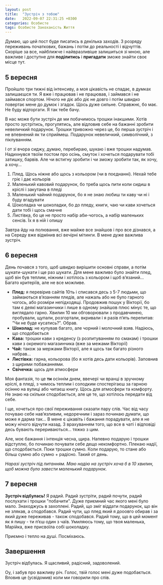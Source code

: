 ```yaml
---
layout: post
title:  "Зустріч з тобою"
date:   2022-09-07 22:31:25 +0300
categories: Особисте
tags: Особисте Закоханість Життя
---
```


Думаю, що цей пост буде писатись в декілька заходів. З розряду переживань початкових, бажань і потім до реальності і відчуттів. Скоріше за все, найближче і найвразливіше залишиться зі мною, але важливе і доступне для **поділитись** і **пригадати** зможе знайти своє місце тут.

## 5 вересня

Пройшло три тижні від інтенсиву, а моя цікавість не спадає, в думках залишаєшся ти. Я вже і працював і не працював, і займався і не займався спортом. Нічого не діє або діє не довго і потім швидко повертає мене до думок і згадок. Щось дуже сильне. Справжнє, бо має. Не буду відторгати. Я так тебе бачу.

В нас може бути зустріч де ми побачимось трошки інакшими. Хотів просто зустрітись, прогулятись, але відловив себе на бажанні зробити невеличкий подарунок. Трошки тривожно через це, бо перша зустріч і не впевнений як ти сприймеш. Подарунок невеличкий, символічний, з піклуванням.

І от зі вчора сиджу, думаю, перебираю, шукаю і вже трошки надумав. Надихнувся твоїм постом про осінь, смуток і хочеться подарувати тобі затишку, барвів. Але чи встигну зробити і чи зможу зробити так, як хочу, а хочу...

1. Плед. Щось ніжне або щось з кольором (чи в поєднанні). Нехай тебе гріє і дає кольорів
1. Маленький кавовий подарунок, бо треба щось пити коли сидиш в кріслі і закутана в пледі
1. Маленький чайний подарунок, бо я не знаю любиш ти каву чи ні і буду вгадувати
1. Шоколадка чи шоколадки, бо до пледу, книги, чаю чи кави хочеться дати тобі і щось смачне
1. Листівка, бо це не просто набір аби-чогось, а набір маленьких сенсів. Їх я в ній і опишу

Завтра йду на полювання, вже майже все знайшов і про все дізнався, а на Середу вже відмінив всі вечірні мітинги. В мене дуже важлива зустріч.

## 6 вересня

День почався з того, щоб швидко вирішити основні справи, а потім шукати-шукати і ще раз шукати. Для мене важливо було знайти плед, щоб він був теплим, ніжним і хотілось з кольором і щоб вʼязаний... Багато критеріїв, але не все можливе.

- **Плед:** я перевірив сайтів 10ть і списався десь з 5-7 людьми, що займаються вʼязанням пледів, але нажаль або не було гарного чогось, або розміри непідходящі. Продовжив пошук у Вікторії, бо там є деякі магазинчики і лише в одному знайшов плюс мінус те, що виглядало гарно. Хвилин 10 ми обговорювали з продавчинею, пробували, щупали, розгортали, вкривали і я разів пʼять перепитав: "Чи не буде кусатись?". Обрав. 
- **Шоколад:** не купував багато, але чорний і молочний взяв. Надіюсь, що сподобається
- **Кава:** трошки кави з креденсу (з розпитуванням по смакам) і трошки кави з окремого магазинчика (вже за межами Вікторії)
- **Чай:** також за мержами Вікторії, але я щось так багато різного набрав...
- **Листівка:** гарна, кольорова (бо я хотів десь дати кольорів). Заповнив з щирими побажаннями.
- **Свічечка:** щось для атмосфери

Моя фантазія, то це **ти** осіннім днем, ввечері чи вранці в зручному кріслі, в пледі, з чимось теплим і солодким спостерігаєш за гарною осінню на вулиці або читаєш книгу. Щось для атмосфери та комфорту. Не знаю на скільки сподобається, але це те, що хотілось передати від себе.

І ще, хочеться про свої переживання сказати пару слів. Час від часу почуваю себе навʼязливим, недоречним і зараз починаю думати, що може я дарма так... В мене є цікавіть і бажання порадувати, але я не можу нічого відчути назад. З врахуванням того, що все в чаті і відповіді десь бувають перериваються... тяжко з цим.

Але, моє бажання і інтенція чесна, щира. Напевно подарую і трошки відступлю, бо починаю почувати себе дещо некомфортно. Плекаю надії, що сподобається. Поки трошки сумно. Коли подарую, то стане або більш сумно або сумно + радісно. Такий от день.

*Наразі зустріч під питанням. Маю надію на зустріч хоча б в 10 хвилин, щоб можна було завести маленький подарунок.*

## 7 вересня

**Зустріч відбулась!** Я радий. Радий зустріти, радий почути, радий послухати і трошки "побачити". Дуже приємний час якого мені було мало. Знаходжусь в захоплені. Радий, що зміг віддати подарунок, що він не злякав, а сподобався. Радий чути, що плед який я дооовго обирав і за який дуже переживав - також сподобався. Радий тому, що в цей момент як я пишу - ти пʼєш один з чаїв. Умиляюсь тому, що твоя маленька, Марійка, вже присвоїла собі шоколадку.

Приємно і тепло на душі. Посміхаюсь.

## Завершення

Зустріч відбулась. Я щасливий, радісний, задоволений.

Оу, і забув про важливу річ. Голос, твій голос мені дуже подобається. Вловив це (усвідомив) коли ми говорили про спів.
